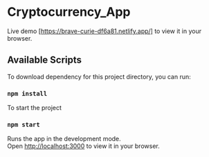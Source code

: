 # Cryptocurrency_App
Live demo [https://brave-curie-df6a81.netlify.app/] to view it in your browser.


## Available Scripts

To download dependency for this project directory, you can run:

### `npm install`

To start the project

### `npm start`

Runs the app in the development mode.\
Open [http://localhost:3000](http://localhost:3000) to view it in your browser.


